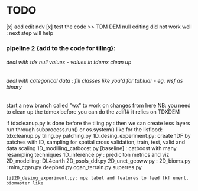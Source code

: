 
# TODO 
[x] add edit ndv 
[x] test the code >> TDM DEM null editing did not work well : next step will help 
### pipeline 2 {add to the code for tiling}:
###### deal with tdx null values - values in tdemx clean up 
###### deal with categorical data : fill classes like you'd for tabluar - eg. wsf as binary  
 

 start a new branch called "wx" to work on changes from here 
 NB: you need to clean up the tdmex before you can do the zdiff#  it relies on TDXDEM

 if tdxcleanup.py is done before the tiling.py : then we can create less layers
 run through subprocess.run() or os.system() like for the lisflood:
    tdxcleanup.py
    tiling.py
    patching.py
    1D_desing_experiment.py: create 1DF by patches with ID, sampling for spatial cross validation, train, test, valid and data scaling
    1D_modllling_catboost.py [baseline] : catboost with many resampling techniques
    1D_inference.py : prediciton metrics and viz
    2D_modelling: DL4earth
    2D_psols_ddr.py
    2D_unet_geoww.py : 
    2D_bioms.py : 
    mlm_cgan.py
    deepbed.py
    cgan_terrain.py
    superres.py
    
    [i]2D_desing_experiment.py: npz label and features to feed tkf unert, biomaster like